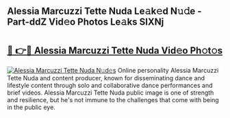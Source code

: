 ## Alessia Marcuzzi Tette Nuda Le𝚊k𝚎d N𝚞𝚍e - Part-ddZ Vid𝚎o Photos Le𝚊ks SIXNj

# <h2><a href="http://fbdw49.evod.top/?m=Alessia+Marcuzzi+Tette+Nuda">🔗 👉🔴 Alessia Marcuzzi Tette Nuda Vid𝚎o Ph𝚘t𝚘s</a></h2>

[![Alessia Marcuzzi Tette Nuda N𝚞d𝚎s](https://i.imgur.com/8V9OHl7.gif)](http://fbdw49.evod.top/?m=Alessia+Marcuzzi+Tette+Nuda)
Online personality Alessia Marcuzzi Tette Nuda and content producer, known for disseminating dance and lifestyle content through solo and collaborative dance performances and brief videos. Alessia Marcuzzi Tette Nuda public image is one of strength and resilience, but he's not immune to the challenges that come with being in the public eye. 
